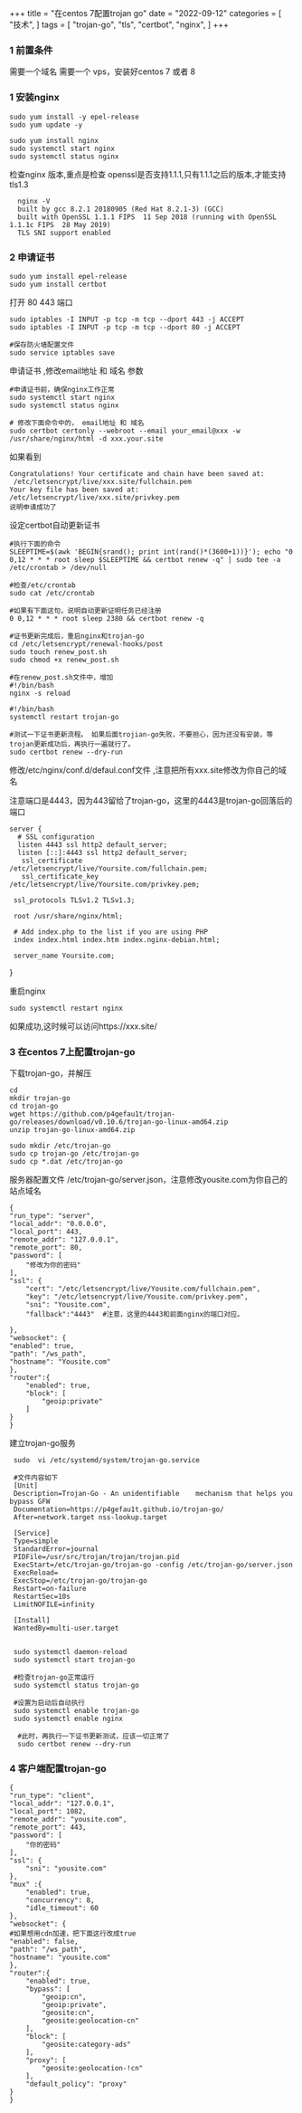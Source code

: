 +++
title = "在centos 7配置trojan go"
date = "2022-09-12"
categories = [
"技术",
]
tags = [
"trojan-go",
"tls",
"certbot",
"nginx",
]
+++

### 1 前置条件

  需要一个域名
  需要一个 vps，安装好centos 7 或者 8

### 1 安装nginx
    
    
    sudo yum install -y epel-release
    sudo yum update -y 
    
    sudo yum install nginx
    sudo systemctl start nginx
    sudo systemctl status nginx
    
检查nginx 版本,重点是检查 openssl是否支持1.1.1,只有1.1.1之后的版本,才能支持tls1.3
      
      nginx -V
      built by gcc 8.2.1 20180905 (Red Hat 8.2.1-3) (GCC)
      built with OpenSSL 1.1.1 FIPS  11 Sep 2018 (running with OpenSSL 1.1.1c FIPS  28 May 2019)
      TLS SNI support enabled
      
### 2 申请证书

    sudo yum install epel-release
    sudo yum install certbot

   打开 80 443 端口   
    
    sudo iptables -I INPUT -p tcp -m tcp --dport 443 -j ACCEPT
    sudo iptables -I INPUT -p tcp -m tcp --dport 80 -j ACCEPT
    
    #保存防火墙配置文件
    sudo service iptables save
    
    
   申请证书 ,修改email地址 和 域名 参数
    
    #申请证书前，确保nginx工作正常
    sudo systemctl start nginx
    sudo systemctl status nginx
    
    # 修改下面命令中的， email地址 和 域名 
    sudo certbot certonly --webroot --email your_email@xxx -w /usr/share/nginx/html -d xxx.your.site
    
   如果看到
   
    Congratulations! Your certificate and chain have been saved at:
     /etc/letsencrypt/live/xxx.site/fullchain.pem
    Your key file has been saved at:
    /etc/letsencrypt/live/xxx.site/privkey.pem
    说明申请成功了
    
 <!-- more -->    
 
 设定certbot自动更新证书
    
    #执行下面的命令
    SLEEPTIME=$(awk 'BEGIN{srand(); print int(rand()*(3600+1))}'); echo "0 0,12 * * * root sleep $SLEEPTIME && certbot renew -q" | sudo tee -a /etc/crontab > /dev/null
    
    #检查/etc/crontab
    sudo cat /etc/crontab
    
    #如果有下面这句，说明自动更新证明任务已经注册
    0 0,12 * * * root sleep 2380 && certbot renew -q
 
    #证书更新完成后，重启nginx和trojan-go
    cd /etc/letsencrypt/renewal-hooks/post
    sudo touch renew_post.sh
    sudo chmod +x renew_post.sh
    
    #在renew_post.sh文件中，增加
    #!/bin/bash
    nginx -s reload

    #!/bin/bash
    systemctl restart trojan-go
    
    #测试一下证书更新流程。 如果后面trojian-go失败，不要担心，因为还没有安装，等trojan更新成功后，再执行一遍就行了。
    sudo certbot renew --dry-run
 
    
   修改/etc/nginx/conf.d/defaul.conf文件 ,注意把所有xxx.site修改为你自己的域名
   
   注意端口是4443，因为443留给了trojan-go，这里的4443是trojan-go回落后的端口
   
   
    server {
      # SSL configuration
      listen 4443 ssl http2 default_server;
      listen [::]:4443 ssl http2 default_server;
       ssl_certificate    /etc/letsencrypt/live/Yoursite.com/fullchain.pem;
       ssl_certificate_key  /etc/letsencrypt/live/Yoursite.com/privkey.pem;

     ssl_protocols TLSv1.2 TLSv1.3;
 
     root /usr/share/nginx/html;

     # Add index.php to the list if you are using PHP
     index index.html index.htm index.nginx-debian.html;

     server_name Yoursite.com;
}
    
   重启nginx
   
    sudo systemctl restart nginx
    
   如果成功,这时候可以访问https://xxx.site/ 
   
### 3 在centos 7上配置trojan-go

   下载trojan-go，并解压

    cd 
    mkdir trojan-go
    cd trojan-go
    wget https://github.com/p4gefau1t/trojan-go/releases/download/v0.10.6/trojan-go-linux-amd64.zip
    unzip trojan-go-linux-amd64.zip
    
    sudo mkdir /etc/trojan-go
    sudo cp trojan-go /etc/trojan-go
    sudo cp *.dat /etc/trojan-go
   
   服务器配置文件 /etc/trojan-go/server.json，注意修改yousite.com为你自己的站点域名

    {
    "run_type": "server",
    "local_addr": "0.0.0.0",
    "local_port": 443,
    "remote_addr": "127.0.0.1",
    "remote_port": 80,
    "password": [
        "修改为你的密码"
    ],
    "ssl": {
        "cert": "/etc/letsencrypt/live/Yousite.com/fullchain.pem",
        "key": "/etc/letsencrypt/live/Yousite.com/privkey.pem",
        "sni": "Yousite.com",
        "fallback":"4443"  #注意，这里的4443和前面nginx的端口对应。
        
    },
    "websocket": {
    "enabled": true,
    "path": "/ws_path",
    "hostname": "Yousite.com"
    },
    "router":{
        "enabled": true,
        "block": [
            "geoip:private"
        ]
    }
    }
    
  建立trojan-go服务
     
     sudo  vi /etc/systemd/system/trojan-go.service 
     
     #文件内容如下
     [Unit]
     Description=Trojan-Go - An unidentifiable    mechanism that helps you bypass GFW
     Documentation=https://p4gefau1t.github.io/trojan-go/
     After=network.target nss-lookup.target

     [Service]
     Type=simple
     StandardError=journal
     PIDFile=/usr/src/trojan/trojan/trojan.pid
     ExecStart=/etc/trojan-go/trojan-go -config /etc/trojan-go/server.json
     ExecReload=
     ExecStop=/etc/trojan-go/trojan-go
     Restart=on-failure
     RestartSec=10s
     LimitNOFILE=infinity

     [Install]
     WantedBy=multi-user.target
     
     
     sudo systemctl daemon-reload
     sudo systemctl start trojan-go
     
     #检查trojan-go正常运行
     sudo systemctl status trojan-go
     
     #设置为启动后自动执行
     sudo systemctl enable trojan-go
     sudo systemctl enable nginx
    
      #此时，再执行一下证书更新测试，应该一切正常了
      sudo certbot renew --dry-run
    
### 4 客户端配置trojan-go
    
    { 
    "run_type": "client",
    "local_addr": "127.0.0.1",
    "local_port": 1082,
    "remote_addr": "yousite.com",
    "remote_port": 443,
    "password": [
        "你的密码"
    ],
    "ssl": {
        "sni": "yousite.com"
    },
    "mux" :{
        "enabled": true,
        "concurrency": 8,
        "idle_timeout": 60
    },
    "websocket": {
    #如果想用cdn加速，把下面这行改成true
    "enabled": false, 
    "path": "/ws_path",
    "hostname": "yousite.com"
    },
    "router":{
        "enabled": true,
        "bypass": [
            "geoip:cn",
            "geoip:private",
            "geosite:cn",
            "geosite:geolocation-cn"
        ],
        "block": [
            "geosite:category-ads"
        ],
        "proxy": [
            "geosite:geolocation-!cn"
        ],
        "default_policy": "proxy"
    }
    }
       